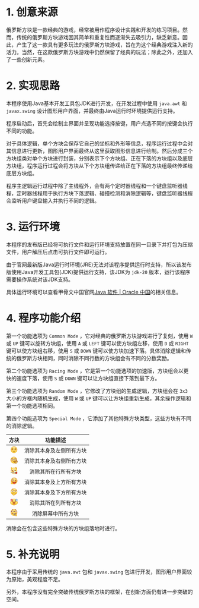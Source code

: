 # 1. 创意来源

俄罗斯方块是一款经典的游戏，经常被用作程序设计实践和开发的练习项目。然而，传统的俄罗斯方块游戏因其简单和重复性而逐渐失去吸引力，缺乏新意。因此，产生了这一款具有更多玩法的俄罗斯方块游戏，旨在为这个经典游戏注入新的活力。当然，在这款俄罗斯方块游戏中仍然保留了经典的玩法；除此之外，还加入了一些创新元素。

# 2. 实现思路

本程序使用Java基本开发工具包JDK进行开发，在开发过程中使用 `java.awt` 和 `javax.swing` 设计图形用户界面，并最终由Java运行时环境提供运行支持。

程序启动后，首先会绘制主界面并呈现功能选择按键，用户点选不同的按键会执行不同的功能。

对于具体逻辑，单个方块会保存它自己的坐标和外形等信息，程序运行过程中会对其信息进行更新，图形用户界面最终从这里获取图形信息进行绘制。然后分成三个方块组类对单个方块进行封装，分别表示下个方块组、正在下落的方块组以及底层方块组，程序运行过程会将方块从下个方块组传递给正在下落的方块组最终传递给底层方块组。

程序主逻辑运行过程中除了主线程外，会有两个定时器线程和一个键盘监听器线程，定时器线程用于执行方块下落逻辑、碰撞检测和消除逻辑等，键盘监听器线程会监听用户键盘输入并执行不同的逻辑。

# 3. 运行环境

本程序的发布版已经将可执行文件和运行环境支持放置在同一目录下并打包为压缩文件，用户解压后点击可执行文件即可运行。

由于官网最新版Java运行时环境(JRE)无法对该程序提供运行时支持，所以该发布版使用Java开发工具包(JDK)提供运行支持，该JDK为 `jdk-20` 版本，运行该程序需要操作系统对该JDK支持。

具体运行环境可以查看甲骨文中国官网[Java 软件 | Oracle 中国](https://www.oracle.com/cn/java/)的相关信息。

# 4. 程序功能介绍

第一个功能选项为 `Common Mode` ，它对经典的俄罗斯方块游戏进行了复刻，使用 `W` 或 `UP` 键可以旋转方块组，使用 `A` 或 `LEFT` 键可以使方块组左移，使用 `D` 或 `RIGHT` 键可以使方块组右移，使用 `S` 或 `DOWN` 键可以使方块加速下落。具体消除逻辑和传统的俄罗斯方块相同，同时消除不同行数的方块组会有不同的分数奖励。

第二个功能选项为 `Racing Mode` ，它是第一个功能选项的加速版，方块组会以更快的速度下落，使用 `S` 或 `DOWN` 键可以让方块组直接下落到最下方。

第三个功能选项为 `Random Mode` ，它修改了方块组的生成逻辑，方块组会在 `3x3` 大小的方框内随机生成，使用 `W` 或 `UP` 键可以让方块组重新生成，其余操作逻辑和第一个功能选项相同。

第四个功能选项为 `Special Mode` ，它添加了其他特殊方块类型，这些方块有不同的消除逻辑。

|                          方块                          |         功能描述         |
| :----------------------------------------------------: | :----------------------: |
|         ![left](image\left.png)         | 消除其本身及左侧所有方块 |
|        ![right](image\right.png)        | 消除其本身及右侧所有方块 |
| ![leftAndRight](image\leftAndRight.png) |   消除其所在行所有方块   |
|           ![up](image\up.png)           | 消除其本身及上方所有方块 |
|         ![down](image\down.png)         | 消除其本身及下方所有方块 |
|    ![upAndDown](image\upAndDown.png)    |   消除其所在列所有方块   |
|         ![boom](image\boom.png)         |    消除屏幕中所有方块    |

消除会在包含这些特殊方块的方块组落地时进行。

# 5. 补充说明

本程序由于采用传统的 `java.awt` 包和 `javax.swing` 包进行开发，图形用户界面较为原始，美观程度不足。

另外，本程序没有完全突破传统俄罗斯方块的框架，在创新方面仍有进一步突破的空间。
